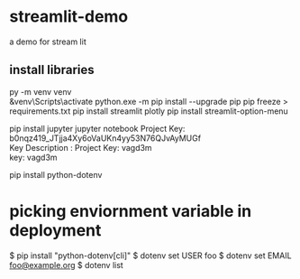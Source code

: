 # streamlit-demo
a demo for stream lit
## install libraries
py -m venv venv  
&venv\Scripts\activate
python.exe -m pip install --upgrade pip
 pip freeze > requirements.txt
 pip install streamlit plotly 
 pip install streamlit-option-menu

 pip install jupyter
 jupyter notebook
  Project Key: b0nqz419_JTjja4Xy6oVaUKn4yy53N76QJvAyMUGf  
  Key Description : Project Key: vagd3m  
  key: vagd3m

  pip install python-dotenv

  # picking enviornment variable in deployment


$ pip install "python-dotenv[cli]"
$ dotenv set USER foo
$ dotenv set EMAIL foo@example.org
$ dotenv list
